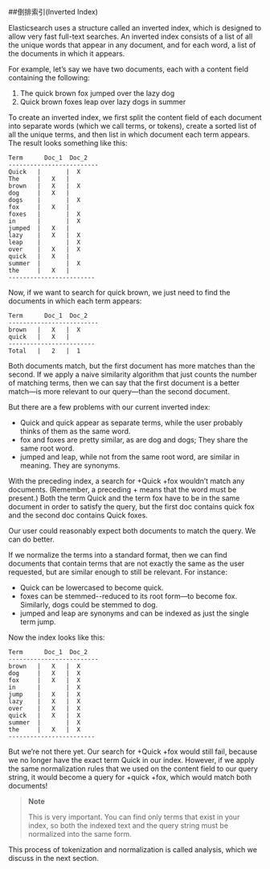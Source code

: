 ##倒排索引(Inverted Index)

Elasticsearch uses a structure called an inverted index, which is designed to allow very fast full-text searches. An inverted index consists of a list of all the unique words that appear in any document, and for each word, a list of the documents in which it appears.

For example, let’s say we have two documents, each with a content field containing the following:

1. The quick brown fox jumped over the lazy dog
2. Quick brown foxes leap over lazy dogs in summer


To create an inverted index, we first split the content field of each document into separate words (which we call terms, or tokens), create a sorted list of all the unique terms, and then list in which document each term appears. The result looks something like this:

```
Term      Doc_1  Doc_2
-------------------------
Quick   |       |  X
The     |   X   |
brown   |   X   |  X
dog     |   X   |
dogs    |       |  X
fox     |   X   |
foxes   |       |  X
in      |       |  X
jumped  |   X   |
lazy    |   X   |  X
leap    |       |  X
over    |   X   |  X
quick   |   X   |
summer  |       |  X
the     |   X   |
------------------------
```

Now, if we want to search for quick brown, we just need to find the documents in which each term appears:

```
Term      Doc_1  Doc_2
-------------------------
brown   |   X   |  X
quick   |   X   |
------------------------
Total   |   2   |  1
```

Both documents match, but the first document has more matches than the second. If we apply a naive similarity algorithm that just counts the number of matching terms, then we can say that the first document is a better match—is more relevant to our query—than the second document.

But there are a few problems with our current inverted index:

- Quick and quick appear as separate terms, while the user probably thinks of them as the same word.
- fox and foxes are pretty similar, as are dog and dogs; They share the same root word.
- jumped and leap, while not from the same root word, are similar in meaning. They are synonyms.


With the preceding index, a search for +Quick +fox wouldn’t match any documents. (Remember, a preceding + means that the word must be present.) Both the term Quick and the term fox have to be in the same document in order to satisfy the query, but the first doc contains quick fox and the second doc contains Quick foxes.

Our user could reasonably expect both documents to match the query. We can do better.

If we normalize the terms into a standard format, then we can find documents that contain terms that are not exactly the same as the user requested, but are similar enough to still be relevant. For instance:

- Quick can be lowercased to become quick.
- foxes can be stemmed--reduced to its root form—to become fox. Similarly, dogs could be stemmed to dog.
- jumped and leap are synonyms and can be indexed as just the single term jump.

Now the index looks like this:

```
Term      Doc_1  Doc_2
-------------------------
brown   |   X   |  X
dog     |   X   |  X
fox     |   X   |  X
in      |       |  X
jump    |   X   |  X
lazy    |   X   |  X
over    |   X   |  X
quick   |   X   |  X
summer  |       |  X
the     |   X   |  X
------------------------
```

But we’re not there yet. Our search for +Quick +fox would still fail, because we no longer have the exact term Quick in our index. However, if we apply the same normalization rules that we used on the content field to our query string, it would become a query for +quick +fox, which would match both documents!

> **Note**
> 
> This is very important. You can find only terms that exist in your index, so both the indexed text and the query string must be normalized into the same form.

This process of tokenization and normalization is called analysis, which we discuss in the next section.